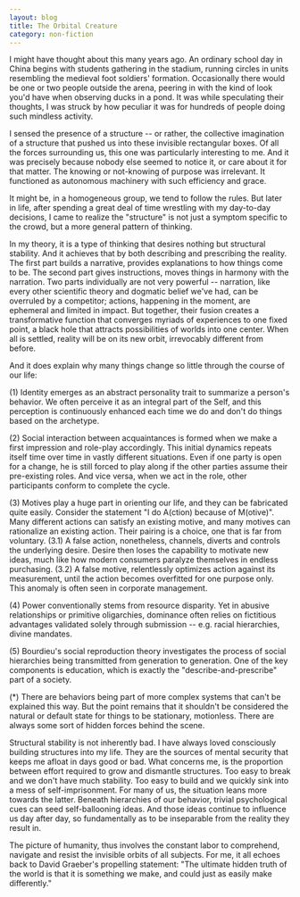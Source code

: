 ```yaml
---
layout: blog
title: The Orbital Creature
category: non-fiction
---
```


I might have thought about this many years ago. An ordinary school day in China begins with students gathering in the stadium, running circles in units resembling the medieval foot soldiers' formation. Occasionally there would be one or two people outside the arena, peering in with the kind of look you'd have when observing ducks in a pond. It was while speculating their thoughts, I was struck by how peculiar it was for hundreds of people doing such mindless activity.

I sensed the presence of a structure -- or rather, the collective imagination of a structure that pushed us into these invisible rectangular boxes. Of all the forces surrounding us, this one was particularly interesting to me. And it was precisely because nobody else seemed to notice it, or care about it for that matter. The knowing or not-knowing of purpose was irrelevant. It functioned as autonomous machinery with such efficiency and grace.

It might be, in a homogeneous group, we tend to follow the rules. But later in life, after spending a great deal of time wrestling with my day-to-day decisions, I came to realize the "structure" is not just a symptom specific to the crowd, but a more general pattern of thinking.

In my theory, it is a type of thinking that desires nothing but structural stability. And it achieves that by both describing and prescribing the reality. The first part builds a narrative, provides explanations to how things come to be. The second part gives instructions, moves things in harmony with the narration. Two parts individually are not very powerful -- narration, like every other scientific theory and dogmatic belief we've had, can be overruled by a competitor; actions, happening in the moment, are ephemeral and limited in impact. But together, their fusion creates a transformative function that converges myriads of experiences to one fixed point, a black hole that attracts possibilities of worlds into one center. When all is settled, reality will be on its new orbit, irrevocably different from before.

And it does explain why many things change so little through the course of our life:

(1) Identity emerges as an abstract personality trait to summarize a person's behavior. We often perceive it as an integral part of the Self, and this perception is continuously enhanced each time we do and don't do things based on the archetype.

(2) Social interaction between acquaintances is formed when we make a first impression and role-play accordingly. This initial dynamics repeats itself time over time in vastly different situations. Even if one party is open for a change, he is still forced to play along if the other parties assume their pre-existing roles. And vice versa, when we act in the role, other participants conform to complete the cycle.

(3) Motives play a huge part in orienting our life, and they can be fabricated quite easily. Consider the statement "I do A(ction) because of M(otive)". Many different actions can satisfy an existing motive, and many motives can rationalize an existing action. Their pairing is a choice, one that is far from voluntary. (3.1) A false action, nonetheless, channels, diverts and controls the underlying desire. Desire then loses the capability to motivate new ideas, much like how modern consumers paralyze themselves in endless purchasing. (3.2) A false motive, relentlessly optimizes action against its measurement, until the action becomes overfitted for one purpose only. This anomaly is often seen in corporate management.

(4) Power conventionally stems from resource disparity. Yet in abusive relationships or primitive oligarchies, dominance often relies on fictitious advantages validated solely through submission -- e.g. racial hierarchies, divine mandates.

(5) Bourdieu's social reproduction theory investigates the process of social hierarchies being transmitted from generation to generation. One of the key components is education, which is exactly the "describe-and-prescribe" part of a society.

(\*) There are behaviors being part of more complex systems that can't be explained this way. But the point remains that it shouldn't be considered the natural or default state for things to be stationary, motionless. There are always some sort of hidden forces behind the scene.

Structural stability is not inherently bad. I have always loved consciously building structures into my life. They are the sources of mental security that keeps me afloat in days good or bad. What concerns me, is the proportion between effort required to grow and dismantle structures. Too easy to break and we don't have much stability. Too easy to build and we quickly sink into a mess of self-imprisonment. For many of us, the situation leans more towards the latter. Beneath hierarchies of our behavior, trivial psychological cues can seed self-ballooning ideas. And those ideas continue to influence us day after day, so fundamentally as to be inseparable from the reality they result in.

The picture of humanity, thus involves the constant labor to comprehend, navigate and resist the invisible orbits of all subjects. For me, it all echoes back to David Graeber's propelling statement: "The ultimate hidden truth of the world is that it is something we make, and could just as easily make differently."
